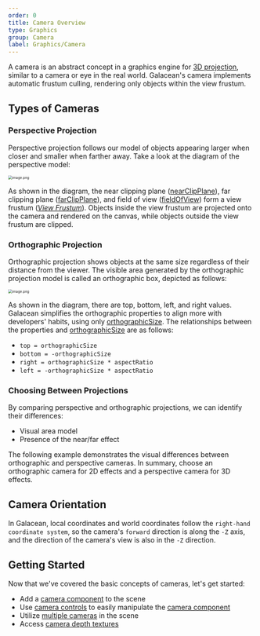 ```yaml
---
order: 0
title: Camera Overview
type: Graphics
group: Camera
label: Graphics/Camera
---
```


A camera is an abstract concept in a graphics engine for [3D projection](https://en.wikipedia.org/wiki/3D_projection), similar to a camera or eye in the real world. Galacean's camera implements automatic frustum culling, rendering only objects within the view frustum.

## Types of Cameras

### Perspective Projection

Perspective projection follows our model of objects appearing larger when closer and smaller when farther away. Take a look at the diagram of the perspective model:

<img src="https://gw.alipayobjects.com/mdn/rms_d27172/afts/img/A*isMHSpe21ZMAAAAAAAAAAAAAARQnAQ" alt="image.png" style="zoom:50%;" />

As shown in the diagram, the near clipping plane ([nearClipPlane](/apis/core/#Camera-nearClipPlane)), far clipping plane ([farClipPlane](/apis/core/#Camera-farClipPlane)), and field of view ([fieldOfView](/apis/core/#Camera-fieldOfView)) form a view frustum ([_View Frustum_](https://en.wikipedia.org/wiki/Viewing_frustum)). Objects inside the view frustum are projected onto the camera and rendered on the canvas, while objects outside the view frustum are clipped.

### Orthographic Projection

Orthographic projection shows objects at the same size regardless of their distance from the viewer. The visible area generated by the orthographic projection model is called an orthographic box, depicted as follows:

<img src="https://gw.alipayobjects.com/mdn/rms_d27172/afts/img/A*KEuGSqX-vXsAAAAAAAAAAAAAARQnAQ" alt="image.png" style="zoom:50%;" />

As shown in the diagram, there are top, bottom, left, and right values. Galacean simplifies the orthographic properties to align more with developers' habits, using only [orthographicSize](/apis/core/#Camera-orthographicSize). The relationships between the properties and [orthographicSize](/apis/core/#Camera-orthographicSize) are as follows:

- `top = orthographicSize`
- `bottom = -orthographicSize`
- `right = orthographicSize * aspectRatio`
- `left = -orthographicSize * aspectRatio`

### Choosing Between Projections

By comparing perspective and orthographic projections, we can identify their differences:

- Visual area model
- Presence of the near/far effect

The following example demonstrates the visual differences between orthographic and perspective cameras. In summary, choose an orthographic camera for 2D effects and a perspective camera for 3D effects.

<playground src="ortho-switch.ts"></playground>

## Camera Orientation

In Galacean, local coordinates and world coordinates follow the `right-hand coordinate system`, so the camera's `forward` direction is along the `-Z` axis, and the direction of the camera's view is also in the `-Z` direction.

## Getting Started

Now that we've covered the basic concepts of cameras, let's get started:

- Add a [camera component](/en/docs/graphics-camera-component) to the scene
- Use [camera controls](/en/docs/graphics-camera-control) to easily manipulate the [camera component](/en/docs/graphics-camera-component)
- Utilize [multiple cameras](graphics-camera-multiCamera) in the scene
- Access [camera depth textures](graphics-camera-depthTexture)

